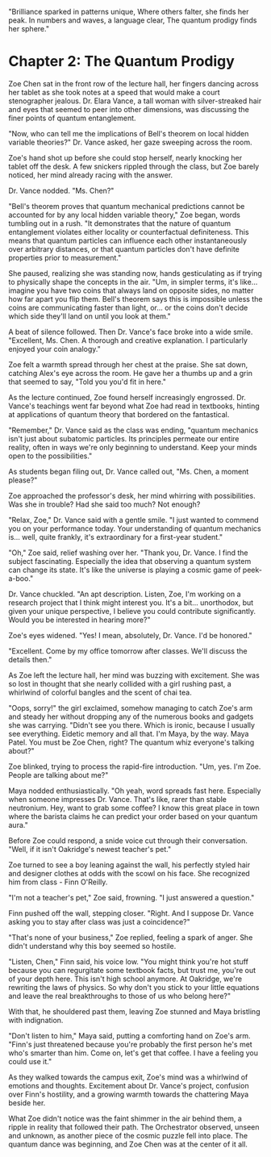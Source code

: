 "Brilliance sparked in patterns unique,
Where others falter, she finds her peak.
In numbers and waves, a language clear,
The quantum prodigy finds her sphere."

# Chapter 2: The Quantum Prodigy

Zoe Chen sat in the front row of the lecture hall, her fingers dancing across her tablet as she took notes at a speed that would make a court stenographer jealous. Dr. Elara Vance, a tall woman with silver-streaked hair and eyes that seemed to peer into other dimensions, was discussing the finer points of quantum entanglement.

"Now, who can tell me the implications of Bell's theorem on local hidden variable theories?" Dr. Vance asked, her gaze sweeping across the room.

Zoe's hand shot up before she could stop herself, nearly knocking her tablet off the desk. A few snickers rippled through the class, but Zoe barely noticed, her mind already racing with the answer.

Dr. Vance nodded. "Ms. Chen?"

"Bell's theorem proves that quantum mechanical predictions cannot be accounted for by any local hidden variable theory," Zoe began, words tumbling out in a rush. "It demonstrates that the nature of quantum entanglement violates either locality or counterfactual definiteness. This means that quantum particles can influence each other instantaneously over arbitrary distances, or that quantum particles don't have definite properties prior to measurement."

She paused, realizing she was standing now, hands gesticulating as if trying to physically shape the concepts in the air. "Um, in simpler terms, it's like... imagine you have two coins that always land on opposite sides, no matter how far apart you flip them. Bell's theorem says this is impossible unless the coins are communicating faster than light, or... or the coins don't decide which side they'll land on until you look at them."

A beat of silence followed. Then Dr. Vance's face broke into a wide smile. "Excellent, Ms. Chen. A thorough and creative explanation. I particularly enjoyed your coin analogy."

Zoe felt a warmth spread through her chest at the praise. She sat down, catching Alex's eye across the room. He gave her a thumbs up and a grin that seemed to say, "Told you you'd fit in here."

As the lecture continued, Zoe found herself increasingly engrossed. Dr. Vance's teachings went far beyond what Zoe had read in textbooks, hinting at applications of quantum theory that bordered on the fantastical.

"Remember," Dr. Vance said as the class was ending, "quantum mechanics isn't just about subatomic particles. Its principles permeate our entire reality, often in ways we're only beginning to understand. Keep your minds open to the possibilities."

As students began filing out, Dr. Vance called out, "Ms. Chen, a moment please?"

Zoe approached the professor's desk, her mind whirring with possibilities. Was she in trouble? Had she said too much? Not enough?

"Relax, Zoe," Dr. Vance said with a gentle smile. "I just wanted to commend you on your performance today. Your understanding of quantum mechanics is... well, quite frankly, it's extraordinary for a first-year student."

"Oh," Zoe said, relief washing over her. "Thank you, Dr. Vance. I find the subject fascinating. Especially the idea that observing a quantum system can change its state. It's like the universe is playing a cosmic game of peek-a-boo."

Dr. Vance chuckled. "An apt description. Listen, Zoe, I'm working on a research project that I think might interest you. It's a bit... unorthodox, but given your unique perspective, I believe you could contribute significantly. Would you be interested in hearing more?"

Zoe's eyes widened. "Yes! I mean, absolutely, Dr. Vance. I'd be honored."

"Excellent. Come by my office tomorrow after classes. We'll discuss the details then."

As Zoe left the lecture hall, her mind was buzzing with excitement. She was so lost in thought that she nearly collided with a girl rushing past, a whirlwind of colorful bangles and the scent of chai tea.

"Oops, sorry!" the girl exclaimed, somehow managing to catch Zoe's arm and steady her without dropping any of the numerous books and gadgets she was carrying. "Didn't see you there. Which is ironic, because I usually see everything. Eidetic memory and all that. I'm Maya, by the way. Maya Patel. You must be Zoe Chen, right? The quantum whiz everyone's talking about?"

Zoe blinked, trying to process the rapid-fire introduction. "Um, yes. I'm Zoe. People are talking about me?"

Maya nodded enthusiastically. "Oh yeah, word spreads fast here. Especially when someone impresses Dr. Vance. That's like, rarer than stable neutronium. Hey, want to grab some coffee? I know this great place in town where the barista claims he can predict your order based on your quantum aura."

Before Zoe could respond, a snide voice cut through their conversation. "Well, if it isn't Oakridge's newest teacher's pet."

Zoe turned to see a boy leaning against the wall, his perfectly styled hair and designer clothes at odds with the scowl on his face. She recognized him from class - Finn O'Reilly.

"I'm not a teacher's pet," Zoe said, frowning. "I just answered a question."

Finn pushed off the wall, stepping closer. "Right. And I suppose Dr. Vance asking you to stay after class was just a coincidence?"

"That's none of your business," Zoe replied, feeling a spark of anger. She didn't understand why this boy seemed so hostile.

"Listen, Chen," Finn said, his voice low. "You might think you're hot stuff because you can regurgitate some textbook facts, but trust me, you're out of your depth here. This isn't high school anymore. At Oakridge, we're rewriting the laws of physics. So why don't you stick to your little equations and leave the real breakthroughs to those of us who belong here?"

With that, he shouldered past them, leaving Zoe stunned and Maya bristling with indignation.

"Don't listen to him," Maya said, putting a comforting hand on Zoe's arm. "Finn's just threatened because you're probably the first person he's met who's smarter than him. Come on, let's get that coffee. I have a feeling you could use it."

As they walked towards the campus exit, Zoe's mind was a whirlwind of emotions and thoughts. Excitement about Dr. Vance's project, confusion over Finn's hostility, and a growing warmth towards the chattering Maya beside her.

What Zoe didn't notice was the faint shimmer in the air behind them, a ripple in reality that followed their path. The Orchestrator observed, unseen and unknown, as another piece of the cosmic puzzle fell into place. The quantum dance was beginning, and Zoe Chen was at the center of it all.